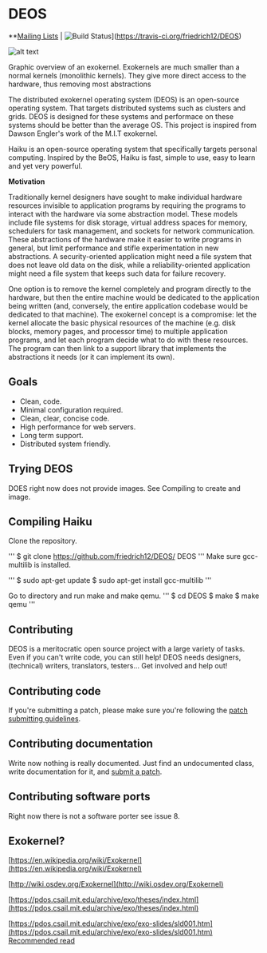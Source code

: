 DEOS
=======================
**[Mailing Lists](https://docs.google.com/forms/d/e/1FAIpQLSes4ibh1F-PTGdaPns6k446ODwOSNaju3DksLgOB_ZoIMu_Q/viewform?usp=sf_link)
| ![Build Status](https://travis-ci.org/friedrich12/DEOS.svg?branch=master)](https://travis-ci.org/friedrich12/DEOS)


![alt text](https://upload.wikimedia.org/wikipedia/commons/f/f2/Exokernel_revised%28english%29.png)


Graphic overview of an exokernel. Exokernels are much smaller than a normal kernels \(monolithic kernels\). They give more direct access to the hardware, thus removing most abstractions

The distributed exokernel operating system (DEOS) is an open-source operating system.
That targets distributed systems such as clusters and grids. DEOS is designed for these systems
and performace on these systems should be better than the average OS. This project is inspired from
Dawson Engler's work of the M.I.T exokernel.

Haiku is an open-source operating system that specifically targets personal
computing. Inspired by the BeOS, Haiku is fast, simple to use, easy to learn
and yet very powerful.

**Motivation**

Traditionally kernel designers have sought to make individual hardware resources invisible to application programs by requiring the programs to interact with the hardware via some abstraction model. These models include file systems for disk storage, virtual address spaces for memory, schedulers for task management, and sockets for network communication. These abstractions of the hardware make it easier to write programs in general, but limit performance and stifle experimentation in new abstractions. A security-oriented application might need a file system that does not leave old data on the disk, while a reliability-oriented application might need a file system that keeps such data for failure recovery.

One option is to remove the kernel completely and program directly to the hardware, but then the entire machine would be dedicated to the application being written \(and, conversely, the entire application codebase would be dedicated to that machine\). The exokernel concept is a compromise: let the kernel allocate the basic physical resources of the machine \(e.g. disk blocks, memory pages, and processor time\) to multiple application programs, and let each program decide what to do with these resources. The program can then link to a support library that implements the abstractions it needs \(or it can implement its own\).

Goals
------------
 * Clean, code. 
 * Minimal configuration required.
 * Clean, clear, concise code.
 * High performance for web servers.
 * Long term support.
 * Distributed system friendly.

Trying DEOS
---------------
DOES right now does not provide images. See Compiling to create and image.

Compiling Haiku
---------------
Clone the repository.

'''
$ git clone https://github.com/friedrich12/DEOS/ DEOS
'''
Make sure gcc-multilib is installed.

'''
$ sudo apt-get update
$ sudo apt-get install gcc-multilib
'''

Go to directory and run make and make qemu.
'''
$ cd DEOS
$ make
$ make qemu
'''

Contributing
-------------------
DEOS is a meritocratic open source project with a large variety of tasks. Even if you can't write code, you can still help! DEOS needs designers, \(technical\) writers, translators, testers... Get involved and help out!

## Contributing code
If you're submitting a patch, please make sure you're following the
[patch submitting guidelines](https://github.com/friedrich12/DEOS/PATCHES.md).

## Contributing documentation
Write now nothing is really documented. Just find an undocumented class, write
documentation for it, and [submit a patch](https://github.com/friedrich12/DEOS/PATCHES.md).

## Contributing software ports
Right now there is not a software porter see issue 8.

## Exokernel?

[https://en.wikipedia.org/wiki/Exokernel](https://en.wikipedia.org/wiki/Exokernel) [ ](http://wiki.osdev.org/Exokernel)

[http://wiki.osdev.org/Exokernel](http://wiki.osdev.org/Exokernel)

[https://pdos.csail.mit.edu/archive/exo/theses/index.html](https://pdos.csail.mit.edu/archive/exo/theses/index.html)

[https://pdos.csail.mit.edu/archive/exo/exo-slides/sld001.htm](https://pdos.csail.mit.edu/archive/exo/exo-slides/sld001.htm)
[Recommended read](https://www.openu.ac.il/home/wiseman/2os/microkernels/exokernel.pdf)
